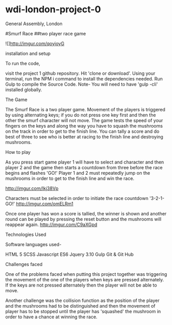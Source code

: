# wdi-london-project-0
General Assembly, London

#Smurf Race ##two player race game


![]http://imgur.com/qoyjoyG


installation and setup

To run the code,

visit the project 1 github repository.
Hit 'clone or download'.
Using your terminal, run the NPM i command to install the dependencies needed.
Run Gulp to compile the Source Code.
Note- You will need to have 'gulp -cli' installed globally.


The Game

The Smurf Race is a two player game. Movement of the players is triggered by using alternating keys; if you do not press one key first and then the other the smurf character will not move. The game tests the speed of your fingers on the keys and along the way you have to squash the mushrooms on the track in order to get to the finish line. You can tally a score and do best of three to see who is better at racing to the finish line and destroying mushrooms.



How to play

As you press start game player 1 will have to select and character and then player 2 and the game then starts a countdown from three before the race begins and flashes 'GO!'
Player 1 and 2 must repeatedly jump on the mushrooms in order to get to the finish line and win the race.

http://imgur.com/Ikj38Vp


Characters must be selected in order to initiate the race countdown '3-2-1-GO!'
http://imgur.com/omELRm1


Once one player has won a score is tallied, the winner is shown and another round can be played by pressing the reset button and the mushrooms will reappear again.
http://imgur.com/C9aXGpd


Technologies Used

Software languages used-

HTML 5
SCSS
Javascript ES6
Jquery 3.10
Gulp
Git & Git Hub



Challenges faced

One of the problems faced when putting this project together was triggering the movement of the one of the players when keys are pressed alternately. If the keys are not pressed alternately then the player will not be able to move.

Another challenge was the collision function as the position of the player and the mushrooms had to be distinguished and then the movement of player has to be stopped until the player has 'squashed' the mushroom in order to have a chance at winning the race.
